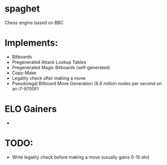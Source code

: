 # spaghet
Chess engine based on BBC


# Implements:
- Bitboards
- Pregenerated Attack Lookup Tables
- Pregenerated Magic Bitboards (self-generated)
- Copy-Make
- Legality check after making a move
- Pseudolegal Bitboard Move Generation (8.9 million nodes per second on an i7-9700F)


# ELO Gainers
- 

# TODO:
- Write legality check before making a move (usually gains 0-10 elo)